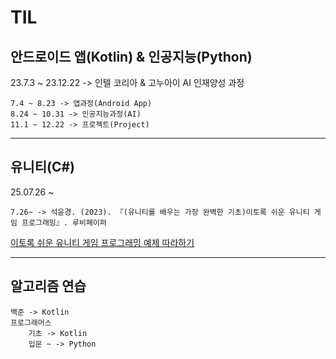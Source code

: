 # TIL

## 안드로이드 앱(Kotlin) & 인공지능(Python)
23.7.3 ~ 23.12.22 -> 인텔 코리아 & 고누아이 AI 인재양성 과정

    7.4 ~ 8.23 -> 앱과정(Android App)
    8.24 ~ 10.31 -> 인공지능과정(AI)
    11.1 ~ 12.22 -> 프로젝트(Project)

------

## 유니티(C#)
25.07.26 ~ 

    7.26~ -> 석윤경. (2023). 『(유니티를 배우는 가장 완벽한 기초)이토록 쉬운 유니티 게임 프로그래밍』. 루비페이퍼


 [이토록 쉬운 유니티 게임 프로그래밍 예제 따라하기](https://github.com/21dbwls12/ShootingGame)

------

## 알고리즘 연습
  
    백준 -> Kotlin
    프로그래머스
        기초 -> Kotlin
        입문 ~ -> Python
